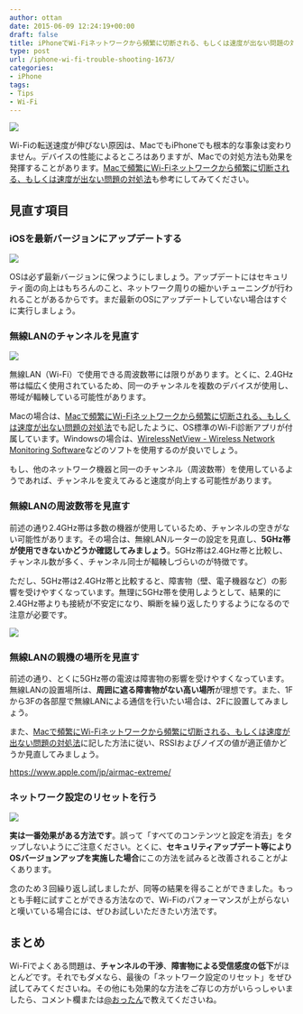 ```yaml
---
author: ottan
date: 2015-06-09 12:24:19+00:00
draft: false
title: iPhoneでWi-Fiネットワークから頻繁に切断される、もしくは速度が出ない問題の対処法
type: post
url: /iphone-wi-fi-trouble-shooting-1673/
categories:
- iPhone
tags:
- Tips
- Wi-Fi
---
```


![](/uploads/2015/06/150609-5576dae5e97aa.jpg)






Wi-Fiの転送速度が伸びない原因は、MacでもiPhoneでも根本的な事象は変わりません。デバイスの性能によるところはありますが、Macでの対処方法も効果を発揮することがあります。[Macで頻繁にWi-Fiネットワークから頻繁に切断される、もしくは速度が出ない問題の対処法](/mac-wi-fi-trouble-shooting-1660/)も参考にしてみてください。





## 見直す項目





### iOSを最新バージョンにアップデートする





![](/uploads/2015/06/150609-5576dae756833.png)






OSは必ず最新バージョンに保つようにしましょう。アップデートにはセキュリティ面の向上はもちろんのこと、ネットワーク周りの細かいチューニングが行われることがあるからです。まだ最新のOSにアップデートしていない場合はすぐに実行しましょう。





### 無線LANのチャンネルを見直す





![](/uploads/2015/06/150609-5576daea58793.png)






無線LAN（Wi-Fi）で使用できる周波数帯には限りがあります。とくに、2.4GHz帯は幅広く使用されているため、同一のチャンネルを複数のデバイスが使用し、帯域が輻輳している可能性があります。




Macの場合は、[Macで頻繁にWi-Fiネットワークから頻繁に切断される、もしくは速度が出ない問題の対処法](/mac-wi-fi-trouble-shooting-1660/)でも記したように、OS標準のWi-Fi診断アプリが付属しています。Windowsの場合は、[WirelessNetView - Wireless Network Monitoring Software](http://www.nirsoft.net/utils/wireless_network_view.html)などのソフトを使用するのが良いでしょう。





もし、他のネットワーク機器と同一のチャンネル（周波数帯）を使用しているようであれば、チャンネルを変えてみると速度が向上する可能性があります。





### 無線LANの周波数帯を見直す





前述の通り2.4GHz帯は多数の機器が使用しているため、チャンネルの空きがない可能性があります。その場合は、無線LANルーターの設定を見直し、**5GHz帯が使用できないかどうか確認してみましょう**。5GHz帯は2.4GHz帯と比較し、チャンネル数が多く、チャンネル同士が輻輳しづらいのが特徴です。





ただし、5GHz帯は2.4GHz帯と比較すると、障害物（壁、電子機器など）の影響を受けやすくなっています。無理に5GHz帯を使用しようとして、結果的に2.4GHz帯よりも接続が不安定になり、瞬断を繰り返したりするようになるので注意が必要です。





![](/uploads/2015/06/150609-5576daed95c38.png)






### 無線LANの親機の場所を見直す





前述の通り、とくに5GHz帯の電波は障害物の影響を受けやすくなっています。無線LANの設置場所は、**周囲に遮る障害物がない高い場所**が理想です。また、1Fから3Fの各部屋で無線LANによる通信を行いたい場合は、2Fに設置してみましょう。





また、[Macで頻繁にWi-Fiネットワークから頻繁に切断される、もしくは速度が出ない問題の対処法](/mac-wi-fi-trouble-shooting-1660/)に記した方法に従い、RSSIおよびノイズの値が適正値かどうか見直してみましょう。



https://www.apple.com/jp/airmac-extreme/



### ネットワーク設定のリセットを行う





![](/uploads/2015/06/150609-5576daf0c5de4.png)






**実は一番効果がある方法です**。誤って「すべてのコンテンツと設定を消去」をタップしないようにご注意ください。とくに、**セキュリティアップデート等によりOSバージョンアップを実施した場合**にこの方法を試みると改善されることがよくあります。





念のため３回繰り返し試しましたが、同等の結果を得ることができました。もっとも手軽に試すことができる方法なので、Wi-Fiのパフォーマンスが上がらないと嘆いている場合には、ぜひお試しいただきたい方法です。





## まとめ





Wi-Fiでよくある問題は、**チャンネルの干渉**、**障害物による受信感度の低下**がほとんどです。それでもダメなら、最後の「ネットワーク設定のリセット」をぜひ試してみてくださいね。その他にも効果的な方法をご存じの方がいらっしゃいましたら、コメント欄または[@おったん](https://twitter.com/ottanxyz)で教えてくださいね。
